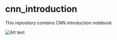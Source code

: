 # cnn_introduction
This repository contains CNN introduction notebook

![Alt text](./resources/vgg.jpg)
